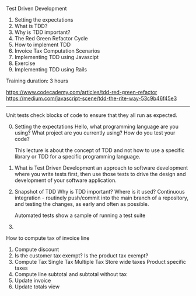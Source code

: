 Test Driven Development
1. Setting the expectations
2. What is  TDD?
3. Why is TDD important?
4. The Red Green Refactor Cycle
5. How to implement TDD
6. Invoice Tax Computation Scenarios
7. Implementing TDD using Javascipt
8. Exercise
9. Implementing TDD using Rails

Training duration: 3 hours

https://www.codecademy.com/articles/tdd-red-green-refactor
https://medium.com/javascript-scene/tdd-the-rite-way-53c9b46f45e3

-----------------------------------------------------------------------------------------------------------------------
Unit tests check blocks of code to ensure that they all run as expected. 

0. Setting the expectations
	Hello, what programming language are you using? 
	What project are you currently using?
	How do you test your code?

	This lecture is about the concept of TDD and not how to use a specific library or TDD for a specific programming language.

1. What is Test Driven Development
	an approach to software development where you write tests first, then use those tests to drive the design and development of your software application.

2. Snapshot of TDD
   Why is TDD important? Where is it used?
   Continuous integration - routinely push/commit into the main branch of a repository, and testing the changes, as early and often as possible. 

   Automated tests
   show a sample of running a test suite

3. 



How to compute tax of invoice line
1. Compute discount
2. Is the customer tax exempt? Is the product tax exempt?
3. Compute Tax 
	Single Tax
	Multiple Tax
		Store wide taxes
		Product specific taxes
4. Compute line subtotal and subtotal without tax
5. Update invoice
6. Update totals view